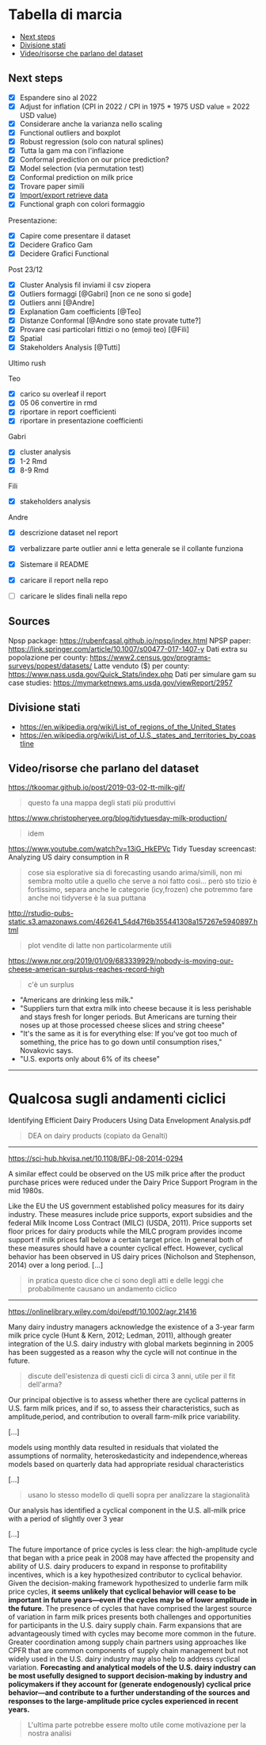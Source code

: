 <!-- omit from toc -->
# Tabella di marcia

- [Next steps](#next-steps)
- [Divisione stati](#divisione-stati)
- [Video/risorse che parlano del dataset](#videorisorse-che-parlano-del-dataset)


## Next steps

- [x] Espandere sino al 2022
- [x] Adjust for inflation (CPI in 2022 / CPI in 1975 * 1975 USD value = 2022 USD value)
- [x] Considerare anche la varianza nello scaling
- [x] Functional outliers and boxplot
- [x] Robust regression (solo con natural splines)
- [x] Tutta la gam ma con l'inflazione
- [x] Conformal prediction on our price prediction?
- [x] Model selection (via permutation test)
- [x] Conformal prediction on milk price
- [x] Trovare paper simili
- [x] [Import/export retrieve data](https://apps.fas.usda.gov/gats/default.aspx)
- [x] Functional graph con colori formaggio

Presentazione:
- [x] Capire come presentare il dataset
- [x] Decidere Grafico Gam
- [x] Decidere Grafici Functional

Post 23/12
- [x] Cluster Analysis fil inviami il csv ziopera
- [x] Outliers formaggi [@Gabri] [non ce ne sono si gode]
- [x] Outliers anni [@Andre]
- [x] Explanation Gam coefficients [@Teo]
- [x] Distanze Conformal [@Andre sono state provate tutte?]
- [x] Provare casi particolari fittizi o no (emoji teo) [@Fili]
- [x] Spatial
- [x] Stakeholders Analysis [@Tutti]

Ultimo rush

Teo
- [x] carico su overleaf il report
- [x] 05 06 convertire in rmd
- [x] riportare in report coefficienti
- [x] riportare in presentazione coefficienti

Gabri
- [x] cluster analysis
- [x] 1-2 Rmd
- [x] 8-9 Rmd

Fili
- [x] stakeholders analysis

Andre
- [x] descrizione dataset nel report
- [x] verbalizzare parte outlier anni e letta generale se il collante funziona

- [x] Sistemare il README
- [x] caricare il report nella repo
- [ ] caricare le slides finali nella repo

## Sources
Npsp package: https://rubenfcasal.github.io/npsp/index.html
NPSP paper: https://link.springer.com/article/10.1007/s00477-017-1407-y
Dati extra su popolazione per county: https://www2.census.gov/programs-surveys/popest/datasets/
Latte venduto ($) per county: https://www.nass.usda.gov/Quick_Stats/index.php
Dati per simulare gam su case studies: https://mymarketnews.ams.usda.gov/viewReport/2957

## Divisione stati
- https://en.wikipedia.org/wiki/List_of_regions_of_the_United_States
- https://en.wikipedia.org/wiki/List_of_U.S._states_and_territories_by_coastline

## Video/risorse che parlano del dataset

https://tkoomar.github.io/post/2019-03-02-tt-milk-gif/
> questo fa una mappa degli stati più produttivi

https://www.christopheryee.org/blog/tidytuesday-milk-production/
> idem

https://www.youtube.com/watch?v=13iG_HkEPVc
Tidy Tuesday screencast: Analyzing US dairy consumption in R
> cose sia esplorative sia di forecasting usando arima/simili, non mi sembra molto utile a quello che serve a noi fatto così...
> però sto tizio è fortissimo, separa anche le categorie (icy,frozen) che potremmo fare anche noi
> tidyverse è la sua puttana

http://rstudio-pubs-static.s3.amazonaws.com/462641_54d47f6b355441308a157267e5940897.html
> plot vendite di latte non particolarmente utili

https://www.npr.org/2019/01/09/683339929/nobody-is-moving-our-cheese-american-surplus-reaches-record-high
> c'è un surplus
- "Americans are drinking less milk."
- "Suppliers turn that extra milk into cheese because it is less perishable and stays fresh for longer periods. But Americans are turning their noses up at those processed cheese slices and string cheese"
- "It's the same as it is for everything else: If you've got too much of something, the price has to go down until consumption rises," Novakovic says.
- "U.S. exports only about 6% of its cheese"


---

# Qualcosa sugli andamenti ciclici

Identifying Efficient Dairy Producers Using Data Envelopment Analysis.pdf
> DEA on dairy products (copiato da Genalti)

--------------------------------------------------------------------------------

https://sci-hub.hkvisa.net/10.1108/BFJ-08-2014-0294

A similar effect could be observed on the US milk price after the product purchase prices were reduced under the Dairy Price Support Program in the mid 1980s.

Like the EU the US government established policy measures for its dairy industry.
These measures include price supports, export subsidies and the federal Milk Income
Loss Contract (MILC) (USDA, 2011). Price supports set floor prices for dairy products
while the MILC program provides income support if milk prices fall below a certain
target price. In general both of these measures should have a counter cyclical effect.
However, cyclical behavior has been observed in US dairy prices (Nicholson and
Stephenson, 2014) over a long period. [...]

> in pratica questo dice che ci sono degli atti e delle leggi che probabilmente causano un andamento ciclico

--------------------------------------------------------------------------------

https://onlinelibrary.wiley.com/doi/epdf/10.1002/agr.21416

Many dairy industry managers acknowledge the existence of a 3-year farm milk price cycle (Hunt & Kern, 2012; Ledman, 2011), although greater integration of the U.S. dairy industry with global markets beginning in 2005 has been suggested as a reason why the cycle will not continue in the future.

> discute dell'esistenza di questi cicli di circa 3 anni, utile per il fit dell'arma?

Our principal objective is to assess whether there are cyclical patterns in U.S. farm milk prices, and if so, to assess their characteristics, such as amplitude,period, and contribution to overall farm-milk price variability.

[...]

models using monthly data resulted in residuals that violated the assumptions of normality, heteroskedasticity and independence,whereas models based on quarterly data had appropriate residual characteristics

[...]

> usano lo stesso modello di quelli sopra per analizzare la stagionalità

Our analysis has identified a cyclical component in the U.S. all-milk price with a period of slightly over 3 year

[...]

The future importance of price cycles is less clear: the high-amplitude cycle that began with a price peak in 2008 may have affected the propensity and ability of U.S. dairy producers to expand in response to profitability incentives, which is a key hypothesized contributor to cyclical behavior. Given the decision-making framework hypothesized to underlie farm milk price cycles, **it seems unlikely that cyclical behavior will cease to be important in future years—even if the cycles may be of lower amplitude in the future**. The presence of cycles that have comprised the largest source of variation in farm milk prices presents both challenges and opportunities for participants in the U.S. dairy supply chain. Farm expansions that are advantageously timed with cycles may become more common in the future. Greater coordination among supply chain partners using approaches like CPFR that are common components of supply chain management but not widely used in the U.S. dairy industry may also help to address cyclical variation. **Forecasting and analytical models of the U.S. dairy industry can be most usefully designed to support decision-making by industry and policymakers if they account for (generate endogenously) cyclical price behavior—and contribute to a further understanding of the sources and responses to the large-amplitude price cycles experienced in recent years.**

> L'ultima parte potrebbe essere molto utile come motivazione per la nostra analisi